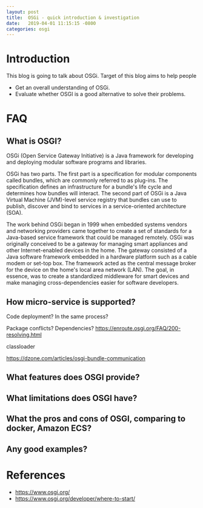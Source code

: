 ```yaml
---
layout: post
title:  OSGi - quick introduction & investigation
date:   2019-04-01 11:15:15 -0800
categories: osgi
---
```


# Introduction
This blog is going to talk about OSGi. Target of this blog aims to help people
* Get an overall understanding of OSGi.
* Evaluate whether OSGI is a good alternative to solve their problems.

# FAQ
## What is OSGI?
OSGi (Open Service Gateway Initiative) is a Java framework for developing and deploying modular software programs and libraries.

OSGi has two parts. The first part is a specification for modular components called bundles, which are commonly referred to as plug-ins. The specification defines an infrastructure for a bundle's life cycle and determines how bundles will interact.  The second part of OSGi is a Java Virtual Machine (JVM)-level service registry that bundles can use to publish, discover and bind to services in a service-oriented architecture (SOA).

The work behind OSGi began in 1999 when embedded systems vendors and networking providers came together to create a set of standards for a Java-based service framework that could be managed remotely. OSGi was originally conceived to be a gateway for managing smart appliances and other Internet-enabled devices in the home. The gateway consisted of a Java software framework embedded in a hardware platform such as a cable modem or set-top box. The framework acted as the central message broker for the device on the home's local area network (LAN). The goal, in essence, was to create a standardized middleware for smart devices and make managing cross-dependencies easier for software developers.

## How micro-service is supported?
Code deployment?
In the same process?

Package conflicts? Dependencies?
https://enroute.osgi.org/FAQ/200-resolving.html

classloader

https://dzone.com/articles/osgi-bundle-communication

## What features does OSGI provide?

## What limitations does OSGI have?

## What the pros and cons of OSGI, comparing to docker, Amazon ECS?


## Any good examples?


# References
* https://www.osgi.org/
* https://www.osgi.org/developer/where-to-start/